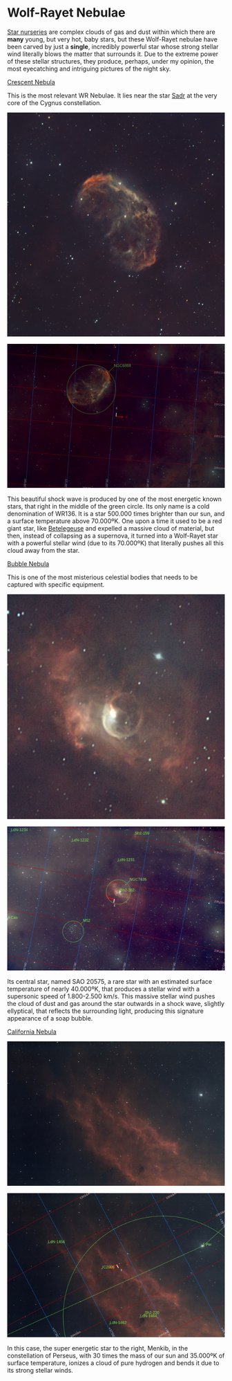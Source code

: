 # Wolf-Rayet Nebulae

[Star nurseries](./Star_Nurseries.md) are complex clouds of gas and dust within which there are **many** young, but very hot, baby stars, but these Wolf-Rayet nebulae have been carved by just a **single**, incredibly powerful star whose strong stellar wind literally blows the matter  that surrounds it. Due to the extreme power of these stellar structures, they produce, perhaps, under my opinion, the most eyecatching and intriguing pictures of the night sky.

[Crescent Nebula](./Crescent_Nebula.md)

This is the most relevant WR Nebulae. It lies near the star [Sadr](./Sadr_Star.md) at the very core of the Cygnus constellation.

![](./Pics/Crescent.jpg)

![](../Imaging/HD/Crescent_Nebula_Annotated.jpg)

This beautiful shock wave is produced by one of the most energetic known stars, that right in the middle of the green circle. Its only name is a cold denomination of WR136. It is a star 500.000 times brighter than our sun, and a surface temperature above 70.000ºK. One upon a time it used to be a red giant star, like [Betelegeuse](./Betelgeuse_Star.md) and expelled a massive cloud of material, but then, instead of collapsing as a supernova, it turned into a Wolf-Rayet star with a powerful stellar wind (due to its 70.000ºK) that literally pushes all this cloud away from the star.


[Bubble Nebula](./Bubble_Nebula.md)

This is one of the most misterious celestial bodies that needs to be captured with specific equipment.

![](./Pics/Bubble.jpg)

![](../Imaging/HD/Bubble_Nebula_Annotated.jpg)

Its central star, named SAO 20575, a rare star with an estimated surface temperature of nearly 40.000ºK, that produces a stellar wind with a supersonic speed of 1.800-2.500 km/s. This massive stellar wind pushes the cloud of dust and gas around the star outwards in a shock wave, slightly ellyptical, that reflects the surrounding light, producing this signature appearance of a soap bubble.



[California Nebula](./California_Nebula.md)

![](./Pics/California.jpg)

![](../Imaging/HD/California_Nebula_Annotated.jpg)


In this case, the super energetic star to the right, Menkib, in the constellation of Perseus, with 30 times the mass of our sun and 35.000ºK of surface temperature, ionizes a cloud of pure hydrogen and bends it due to its strong stellar winds.
